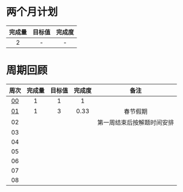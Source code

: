 # 两个月计划

| 完成量 | 目标值 | 完成度 |
| :----: | :----: | :----: |
|   2    |   -    |   -    |

# 周期回顾

|          周次          | 完成量 | 目标值 | 完成度 |            备注            |
| :--------------------: | :----: | :----: | :----: | :------------------------: |
| [00](第〇周_付清晨.md) |   1    |   1    |   1    |                            |
| [01](第一周_付清晨.md) |   1    |   3    |  0.33  |          春节假期          |
|           02           |        |        |        | 第一周结束后按解题时间安排 |
|           03           |        |        |        |                            |
|           04           |        |        |        |                            |
|           05           |        |        |        |                            |
|           06           |        |        |        |                            |
|           07           |        |        |        |                            |
|           08           |        |        |        |                            |

